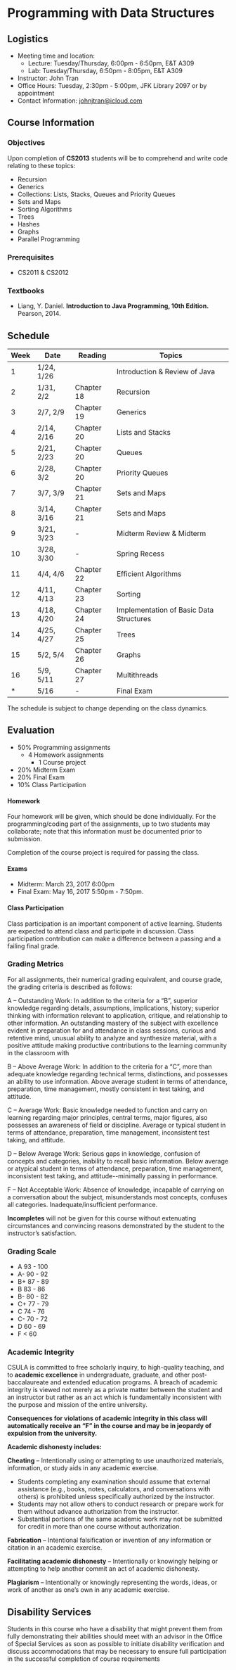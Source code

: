 # Programming with Data Structures

## Logistics

* Meeting time and location:
    * Lecture: Tuesday/Thursday, 6:00pm - 6:50pm, E&T A309
    * Lab: Tuesday/Thursday, 6:50pm - 8:05pm, E&T A309
* Instructor: John Tran
* Office Hours: Tuesday, 2:30pm - 5:00pm, JFK Library 2097 or by appointment
* Contact Information: johnjtran@icloud.com

## Course Information

### Objectives

Upon completion of **CS2013** students will be to comprehend and write code relating to these topics:

* Recursion
* Generics
* Collections: Lists, Stacks, Queues and Priority Queues
* Sets and Maps
* Sorting Algorithms
* Trees
* Hashes
* Graphs
* Parallel Programming

### Prerequisites

* CS2011 & CS2012

### Textbooks

* Liang, Y. Daniel. **Introduction to Java Programming, 10th Edition.**  Pearson, 2014.

## Schedule

| Week | Date       | Reading | Topics |
| ---- | ---        | ---     | ---    |
| 1    | 1/24, 1/26 |  | Introduction & Review of Java|
| 2    | 1/31, 2/2  | Chapter 18 | Recursion |
| 3    | 2/7, 2/9   | Chapter 19 | Generics |
| 4    | 2/14, 2/16 | Chapter 20 | Lists and Stacks |
| 5    | 2/21, 2/23 | Chapter 20 | Queues |
| 6    | 2/28, 3/2  | Chapter 20 | Priority Queues |
| 7    | 3/7, 3/9   | Chapter 21 | Sets and Maps |
| 8    | 3/14, 3/16 | Chapter 21 | Sets and Maps |
| 9    | 3/21, 3/23 |  - | Midterm Review & Midterm |
| 10   | 3/28, 3/30 | - | Spring Recess |
| 11   | 4/4, 4/6   | Chapter 22 | Efficient Algorithms |
| 12   | 4/11, 4/13 | Chapter 23 | Sorting |
| 13   | 4/18, 4/20 | Chapter 24 | Implementation of Basic Data Structures |
| 14   | 4/25, 4/27 | Chapter 25 | Trees |
| 15   | 5/2, 5/4   | Chapter 26 | Graphs |
| 16   | 5/9, 5/11  | Chapter 27 | Multithreads |
| *    | 5/16       | - | Final Exam |

The schedule is subject to change depending on the class dynamics.

## Evaluation

* 50% Programming assignments
    * 4 Homework assignments
	  * 1 Course project
* 20% Midterm Exam
* 20% Final Exam
* 10% Class Participation

#### Homework

Four homework will be given, which should be done individually.  For the programming/coding part of the assignments, up to two students may collaborate; note that this information must be documented prior to submission.

Completion of the course project is required for passing the class.

#### Exams

* Midterm: March 23, 2017 6:00pm
* Final Exam: May 16, 2017 5:50pm - 7:50pm.

#### Class Participation

Class participation is an important component of active learning.  Students are expected to attend class and participate in discussion.  Class participation contribution can make a difference between a passing and a failing final grade.

### Grading Metrics

For all assignments, their numerical grading equivalent, and course grade, the grading criteria is described as follows:

A – Outstanding Work: In addition to the criteria for a “B”, superior knowledge regarding details, assumptions,
implications, history; superior thinking with information relevant to application, critique, and relationship to other information. An outstanding mastery of the subject with excellence evident in preparation for and attendance in class sessions, curious and retentive mind, unusual ability to analyze and synthesize material, with a positive attitude making productive contributions to the learning community in the classroom with

B – Above Average Work: In addition to the criteria for a “C”, more than adequate knowledge regarding technical terms, distinctions, and possesses an ability to use information. Above average student in terms of attendance, preparation, time management, mostly consistent in test taking, and attitude.

C – Average Work: Basic knowledge needed to function and carry on learning regarding major principles, central terms, major figures, also possesses an awareness of field or discipline. Average or typical student in terms of attendance, preparation, time management, inconsistent test taking, and attitude.

D – Below Average Work: Serious gaps in knowledge, confusion of concepts and categories, inability to recall basic information. Below average or atypical student in terms of attendance, preparation, time management, inconsistent test taking, and attitude--minimally passing in performance.

F – Not Acceptable Work: Absence of knowledge, incapable of carrying on a conversation about the subject, misunderstands most concepts, confuses all categories. Inadequate/insufficient performance.

**Incompletes** will not be given for this course without extenuating circumstances and convincing reasons demonstrated by the student to the instructor’s satisfaction.

### Grading Scale

* A  93 - 100
* A- 90 - 92
* B+ 87 - 89
* B  83 - 86
* B- 80 - 82
* C+ 77 - 79
* C  74 - 76
* C- 70 - 72
* D  60 - 69
* F  < 60

### Academic Integrity

CSULA is committed to free scholarly inquiry, to high-quality teaching, and to **academic excellence** in undergraduate, graduate, and other post-baccalaureate and extended education programs.  A breach of academic integrity is viewed not merely as a private matter between the student and an instructor but rather as an act which is fundamentally inconsistent with the purpose and mission of the entire university.

**Consequences for violations of academic integrity in this class will automatically receive an “F” in the course and may be in jeopardy of expulsion from the university.**

**Academic dishonesty includes:**

**Cheating** – Intentionally using or attempting to use unauthorized materials, information, or study aids in any academic exercise.
   * Students completing any examination should assume that external assistance (e.g., books, notes, calculators, and conversations with others) is prohibited unless specifically authorized by the instructor.
   * Students may not allow others to conduct research or prepare work for them without advance authorization from the instructor.
   * Substantial portions of the same academic work may not be submitted for credit in more than one course without authorization.

**Fabrication** – Intentional falsification or invention of any information or citation in an academic exercise.

**Facilitating academic dishonesty** – Intentionally or knowingly helping or attempting to help another commit an act of academic dishonesty.

**Plagiarism** – Intentionally or knowingly representing the words, ideas, or work of another as one’s own in any academic exercise.

## Disability Services

Students in this course who have a disability that might prevent them from fully demonstrating their abilities should meet with an advisor in the Office of Special Services as soon as possible to initiate disability verification and discuss accommodations that may be necessary to ensure full participation in the successful completion of course requirements
